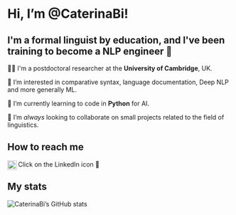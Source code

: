 # Hi, I’m @CaterinaBi!

## I'm a **formal linguist** by education, and I've been training to become a **NLP engineer** 🤖

👩‍🎓 I'm a postdoctoral researcher at the **University of Cambridge**, UK.

👀 I’m interested in comparative syntax, language documentation, Deep NLP and more generally ML.

🌱 I’m currently learning to code in **Python** for AI.

💞️ I’m *always* looking to collaborate on small projects related to the field of linguistics.

## How to reach me

<a href="https://www.linkedin.com/in/caterinabonan/"><img align="left" src="https://raw.githubusercontent.com/yushi1007/yushi1007/main/images/linkedin.svg" alt="Caterina Bonan | LinkedIn" width="21px"/></a>
Click on the LinkedIn icon 🙂 

## My stats

![CaterinaBi’s GitHub stats](https://github-readme-stats.vercel.app/api?username=CaterinaBi&theme=omni&show_icons=true)

<!---
CaterinaBi/CaterinaBi is a ✨ special ✨ repository because its `README.md` (this file) appears on your GitHub profile.
You can click the Preview link to take a look at your changes.
--->
